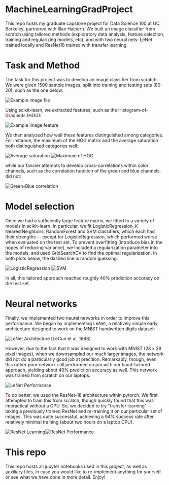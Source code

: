 # MachineLearningGradProject

This repo hosts my graduate capstone project for Data Science 100 at UC Berkeley, partnered with Illan Halpern. We built an image classifier from scratch using tailored methods (exploratory data analysis, feature selection, training and regularizing models, etc), and with two neural nets: LeNet trained locally and ResNet18 trained with transfer learning.

# Task and Method

The task for this project was to develop an image classifier from scratch. We were given 1500 sample images, split into training and testing sets (80-20), such as the one below:

![Example image file](sample_image.png) 

Using scikit-learn, we extracted features, such as the Histogram-of-Gradients (HOG):

![Example image feature](sample_image_HOG.png)

We then analyzed how well these features distinguished among categories. For instance, the maximum of the HOG matrix and the average saturation both distinguished categories well: 

![Average saturation](features/avg_sat.png) ![Maximum of HOG](features/max_hog.png)

while our fancier attempts to develop cross-correlations within color channels, such as the correlation function of the green and blue channels, did not:

![Green-Blue correlation](features/gb_corr.png)

# Model selection

Once we had a sufficiently large feature matrix, we fitted to a variety of models in scikit-learn. In particular, we fit LogisticRegression, K-NearestNeighbors, RandomForest and SVM classifiers, which each had their strengths -- except for LogisticRegression, which performed worse when evaluated on the test set. To prevent overfitting (introduce bias in the hopes of reducing variance), we included a regularization parameter into the models, and used GridSearchCV to find the optimal regularization. In both plots below, the dashed line is random guessing.

![LogisticRegression](model_performance/logreg.png) ![SVM](model_performance/SVM.png)

In all, this tailored approach reached roughly 40% prediction accuracy on the test set.

# Neural networks

Finally, we implemented two neural networks in order to improve this performance. We began by implementing LeNet, a relatively simple early architecture designed to work on the MNIST handwritten digits dataset:

![LeNet Architecture](LeNet.jpg) \[LeCun et al, 1998\]

However, due to the fact that it was designed to work with MNIST (28 x 28 pixel images), when we downsampled our much larger images, the network did not do a particularly good job at precition. Remarkably, though, even this rather poor network still performed on par with our hand-tailored approach, yielding about 40% prediction accuracy as well. This network was trained from scratch on our laptops.

![LeNet Performance](neural_net_performance/LeNet.png)

To do better, we used the ResNet-18 architecture within pytorch. We first attempted to train this from scratch, though quickly found that this was impractical without a GPU. So, we decided to try "transfer learning" -- taking a previously trained ResNet and re-training it on our particular set of images. This was quite successful, achieving a 94% success rate after relatively minimal training (about two hours on a laptop CPU). 

![ResNet Learning](neural_net_performance/resnet.png)![ResNet Performance](neural_net_performance/resnet_accuracy.png)

# This repo

This repo hosts all jupyter notebooks used in this project, as well as auxiliary files, in case you would like to re-implement anything for yourself or see what we have done in more detail. Enjoy!
